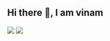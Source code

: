 ## Hi there 👋, I am vinam
<img align="center" src="https://github-readme-stats.vercel.app/api?username=v1nam&show_icons=true&layout=compact&theme=gruvbox&hide_border=true&include_all_commits=true" />
<img align="center" src="https://github-readme-stats.vercel.app/api/top-langs/?username=v1nam&layout=compact&card_width=443&show_icons=true&show_icons=true&theme=gruvbox&hide_border=true"/><br>

